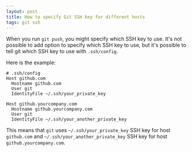 ```yaml
---
layout: post
title: How to specify Git SSH key for different hosts
tags: git ssh
---
```


When you run `git push`, you might specify which SSH key to use. It's not possible to add option to specify which SSH key to use, but it's possible to tell git which SSH key to use with `.ssh/config`.

Here is the example:

```
# .ssh/config
Host github.com
  Hostname github.com
  User git
  IdentityFile ~/.ssh/your_private_key

Host github.yourcompany.com
  Hostname github.yourcompany.com
  User git
  IdentityFile ~/.ssh/your_another_private_key
```

This means that `git` uses `~/.ssh/your_private_key` SSH key for host `github.com` and `~/.ssh/your_another_private_key` SSH key for host `github.yourcompany.com`.
